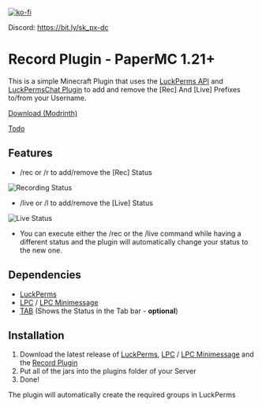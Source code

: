 [![ko-fi](https://ko-fi.com/img/githubbutton_sm.svg)](https://ko-fi.com/R6R5VHPMK)

Discord: https://bit.ly/sk_px-dc

# Record Plugin - PaperMC 1.21+
This is a simple Minecraft Plugin that uses the [LuckPerms API](https://luckperms.net/wiki/Developer-API) and [LuckPermsChat Plugin](https://www.spigotmc.org/resources/lpc-chat-formatter-1-7-10-1-20.68965/) to add and remove the [Rec] And [Live] Prefixes to/from your Username.

[Download (Modrinth)](https://modrinth.com/plugin/record)

[Todo](https://github.com/users/SkyKingPX/projects/5/views/1)

## Features
- /rec or /r to add/remove the [Rec] Status

![Recording Status](https://github.com/user-attachments/assets/f529cb35-f21a-4993-90a6-75f5b7315f00)
- /live or /l to add/remove the [Live] Status

![Live Status](https://github.com/user-attachments/assets/2c76c37c-4f5c-422b-848c-28acc299d101)
- You can execute either the /rec or the /live command while having a different status and the plugin will automatically change your status to the new one.

## Dependencies
- [LuckPerms](https://luckperms.net/download)
- [LPC](https://www.spigotmc.org/resources/lpc-chat-formatter-1-7-10-1-20.68965/) / [LPC Minimessage](https://modrinth.com/plugin/lpc-minimessage-chat-formatter)
- [TAB](https://www.spigotmc.org/resources/tab-1-5-1-21-4.57806/) (Shows the Status in the Tab bar - **optional**)

## Installation
1. Download the latest release of [LuckPerms](https://luckperms.net/download), [LPC](https://www.spigotmc.org/resources/lpc-chat-formatter-1-7-10-1-20.68965/) / [LPC Minimessage](https://modrinth.com/plugin/lpc-minimessage-chat-formatter) and the [Record Plugin](https://modrinth.com/plugin/record)
2. Put all of the jars into the plugins folder of your Server
3. Done!

The plugin will automatically create the required groups in LuckPerms
